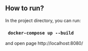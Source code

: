 ## How to run?

In the project directory, you can run:

### ` docker-compose up --build`

and open page http://localhost:8080/